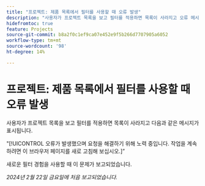 ```yaml
---
title: "프로젝트: 제품 목록에서 필터를 사용할 때 오류 발생"
description: "사용자가 프로젝트 목록을 보고 필터를 적용하면 목록이 사라지고 오류 메시지가 표시됩니다."
hidefromtoc: true
feature: Projects
source-git-commit: b8a2f0c1ef9ca07e452e9f5b266d7707905a6052
workflow-type: tm+mt
source-wordcount: '98'
ht-degree: 14%

---
```



# 프로젝트: 제품 목록에서 필터를 사용할 때 오류 발생

사용자가 프로젝트 목록을 보고 필터를 적용하면 목록이 사라지고 다음과 같은 메시지가 표시됩니다.

&quot;[!UICONTROL 오류가 발생했으며 요청을 해결하기 위해 노력 중입니다. 작업을 계속하려면 이 브라우저 페이지를 새로 고침해 보십시오.]”

새로운 필터 경험을 사용할 때 이 문제가 보고되었습니다.

_2024년 2월 22일 금요일에 처음 보고되었습니다._
